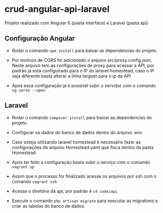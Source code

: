 # crud-angular-api-laravel

Projeto realizado com Angular 6 (pasta interface) e Laravel (pasta api)

## Configuração Angular

- Rodar o comando `npm install` para baixar as dependencias do projeto.

- Por motivos de CORS foi adicionado o arquivo src/proxy.config.json. Neste arquivo tem as configurações de proxy para acessar a API, por padrão já está configuirado para o IP do laravel homestead, caso o IP seja diferente basta alterar a linha targuet para o ip da API

- Após essa configuração já é possível subir o servidor com o comando `ng serve --open`

## Laravel

- Rodar o comando `composer install` para baixar as dependencias do projeto.

- Configurar os dados do banco de dados dentro do arquivo .env

- Caso esteja utilizando laravel homestead é necessário fazer as configurações do arquivo Homestead.yaml que fisca dentro da pasta Homestead.

- Após ter feito a configuração basta subir o serviço com o comando `vagrant up`

- Assim que o processo for finalizado acesse os arquivos por ssh com o comando `vagrant ssh`

- Acesse o diretório da api, por padrão é `cd code/api`

- Execute o comando `php artisan migrate` para executar as migrations e criar as tabelas do banco de dados.